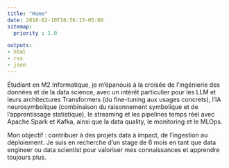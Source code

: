 ```yaml
---
title: "Home"
date: 2018-02-10T18:56:13-05:00
sitemap:
  priority : 1.0

outputs:
- html
- rss
- json
---
```

Étudiant en M2 Informatique, je m’épanouis à la croisée de l’ingénierie des données et de la data science, avec un intérêt particulier pour les LLM et leurs architectures Transformers (du fine-tuning aux usages concrets), l’IA neurosymbolique (combinaison du raisonnement symbolique et de l’apprentissage statistique), le streaming et les pipelines temps réel avec Apache Spark et Kafka, ainsi que la data quality, le monitoring et le MLOps.

Mon objectif : contribuer à des projets data à impact, de l’ingestion au déploiement. Je suis en recherche d’un stage de 6 mois en tant que data engineer ou data scientist pour valoriser mes connaissances et apprendre toujours plus.


